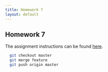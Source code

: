```yaml
---
title: Homework 7
layout: default
---
```

## Homework 7
The assignment instructions can be found [here](http://www.wou.edu/~morses/classes/cs46x/assignments/HW7.html).




```bash
  git checkout master
  git merge feature
  git push origin master
```
